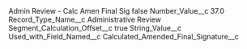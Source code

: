 <?xml version="1.0" encoding="UTF-8"?>
<CustomMetadata xmlns="http://soap.sforce.com/2006/04/metadata" xmlns:xsi="http://www.w3.org/2001/XMLSchema-instance" xmlns:xsd="http://www.w3.org/2001/XMLSchema">
    <label>Admin Review - Calc Amen Final Sig</label>
    <protected>false</protected>
    <values>
        <field>Number_Value__c</field>
        <value xsi:type="xsd:double">37.0</value>
    </values>
    <values>
        <field>Record_Type_Name__c</field>
        <value xsi:type="xsd:string">Administrative Review</value>
    </values>
    <values>
        <field>Segment_Calculation_Offset__c</field>
        <value xsi:type="xsd:boolean">true</value>
    </values>
    <values>
        <field>String_Value__c</field>
        <value xsi:nil="true"/>
    </values>
    <values>
        <field>Used_with_Field_Named__c</field>
        <value xsi:type="xsd:string">Calculated_Amended_Final_Signature__c</value>
    </values>
</CustomMetadata>
